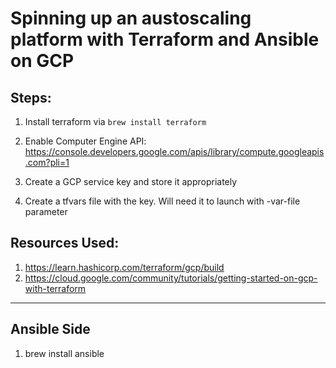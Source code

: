 # Spinning up an austoscaling platform with Terraform and Ansible on GCP

## Steps:


1. Install terraform via `brew install terraform`

2. Enable Computer Engine API: https://console.developers.google.com/apis/library/compute.googleapis.com?pli=1

3. Create a GCP service key and store it appropriately

4. Create a tfvars file with the key. Will need it to launch with -var-file parameter

## Resources Used:
1. https://learn.hashicorp.com/terraform/gcp/build
2. https://cloud.google.com/community/tutorials/getting-started-on-gcp-with-terraform

--- 

## Ansible Side

1. brew install ansible
